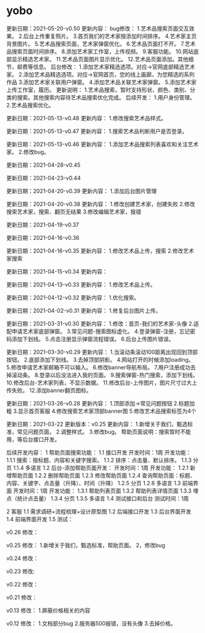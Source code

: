 # yobo

更新日期：2021-05-20-v0.50
更新内容：
  bug修改：
    1.艺术品搜索页面交互效果。
    2.后台上传重复照片。
    3.首页我们的艺术家按添加时间排序。
    4.艺术家主页背景图片。
    5.艺术品搜索页面，艺术家弹窗优化。
    6.艺术品页面打不开。
    7.艺术品搜索页面时间排序。
    8.添加艺术家工作室，上传视频。
    9.客服功能。
    10.网站底部显示精选艺术家。
    11.艺术品页面图片显示优化。
    12.艺术品页面添加。其他细节，邮费等信息。
  后台修改： 
    1.添加艺术家精选选项。对应->官网底部精选艺术家。
    2.添加艺术品精选选项。对应->官网首页，您的线上画廊，为您精选的系列作品
    3.添加艺术家关联用户弹窗。
    4.添加艺术品关联艺术家弹窗。
    5.添加艺术家上传工作室，履历。
更新说明：
  1.艺术品搜索，暂时支持形状、颜色、类别、分类的搜索。其他搜索内容待艺术品搜索优化完成。
后续开发：
  1.用户身份管理。
  2.艺术品搜索优化。




更新日期：2021-05-13-v0.48
更新内容：
  1.修改搜索艺术品样式。


更新日期：2021-05-13-v0.47
更新内容：
  1.搜索艺术品判断用户是否登录。

更新日期：2021-05-13-v0.46
更新内容：
  1.添加艺术品搜索列表喜欢和关注艺术家。
  2.修改bug。


更新日期：2021-04-28-v0.45

更新日期：2021-04-23-v0.44

更新日期：2021-04-20-v0.39
更新内容：
  1.添加后台图片管理

更新日期：2021-04-20-v0.38
更新内容：
  1.修改创建艺术家，创建失败
  2.修改搜索艺术家，搜索、翻页无结果
  3.修改编辑艺术家，报错



更新日期：2021-04-19-v0.37

更新日期：2021-04-16-v0.36


更新日期：2021-04-16-v0.35
更新内容：
  1.修改艺术品上传，搜索
  2.修改艺术家搜索


更新日期：2021-04-15-v0.34
更新内容：



更新日期：2021-04-13-v0.33
更新内容：
 1.修改艺术品上传。

更新日期：2021-04-12-v0.32
更新内容：
 1.优化搜索。


更新日期：2021-04-02-v0.31
更新内容：
 1.修复后台图片上传。

更新日期：2021-03-31-v0.30
更新内容：
  1.修改：首页-我们的艺术家-头像
  2.适配申请艺术家底部弹窗。
  3.常见问题-搜索图标虚化。
  4.登录弹窗-注册，忘记密码添加下划线。
  5.点击注册显示弹窗流程错误。
  6.后台上传图片错误。


更新日期：2021-03-30-v0.29
更新内容：
  1.当滚动条滚动100距离出现回到顶部按钮。
  2.底部添加下划线。
  3.去掉顶部阴影。
  4.网站打开的时候添加loading。
  5.修改申请艺术家邮箱不可以输入。
  6.修改banner导航布局。
  7.用户注册成功去掉滚动条。
  8.登录以后没法进入我的页面。
  9.搜索弹窗-热门搜索，添加下划线。
  10.修改后台-艺术家列表，不显示数据。
  11.修改后台-上传图片，图片尺寸过大上传失败。
  12.添加banner翻页图标。

更新日期：2021-03-26-v0.28
更新内容：
  1.顶部添加->常见问题按钮
  2.标题加粗
  3.显示首页客服
  4.修改搜索艺术家顶部banner图
  5.修改艺术品搜索标签为4个



更新日期：2021-03-22
更新版本：v0.25
更新内容：
 1.新增关于我们，甄选标准，常见问题页面。
 2.调整样式。
 3.修改bug。
帮助页面说明：搜索暂时不能用，等后台接口开发。

后续开发内容：
1 帮助页面搜索功能：
 1.1 接口开发
    开发时间：1周
    开发功能：
      1.1.1 搜索：按标题、内容和关键字搜索。
      1.1.2 排序：点击量、默认排序。
      1.1.3 分页
      1.1.4 多语言
  1.2 后台-添加帮助页面开发：
    开发时间：1周
    开发功能：
      1.2.1 新增帮助页面
      1.2.2 删除帮助页面
      1.2.3 修改帮助页面
      1.2.4 查询帮助页面：标题、内容、关键字、点击量（升降）、时间（升降）
      1.2.5 分页
      1.2.6 多语言
  1.3 前端界面
    开发时间：1周
    开发功能：
      1.3.1 帮助列表页面
      1.3.2 帮助列表详情页面
      1.3.3 埋点（统计点击量）
      1.3.4 分页
      1.3.5 多语言
  1.4 测试接口和后台
    测试时间：1周

2 客服
  1.1 需求调研+流程梳理+设计原型图
  1.2 后端接口开发
  1.3 后台界面开发
  1.4 前端界面开发
  1.5 测试：


v0.26
修改：

v0.25
修改：
  1.新增关于我们，甄选标准，帮助页面。
  2，修改bug

v0.24
修改：

v0.23
修改:

v0.22
修改：

v0.21
修改：

v0.13
修改：
  1.屏蔽价格相关的内容


v0.12
修改：
  1.文档部分bug
  2.服务器500报错，没有头像
  3.去掉价格。
